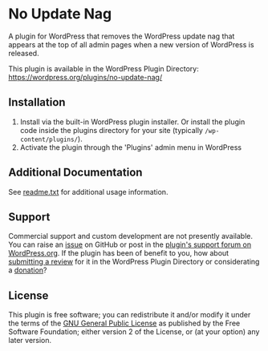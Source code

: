 # No Update Nag

A plugin for WordPress that removes the WordPress update nag that appears at the top of all admin pages when a new version of WordPress is released.

This plugin is available in the WordPress Plugin Directory: https://wordpress.org/plugins/no-update-nag/


## Installation

1. Install via the built-in WordPress plugin installer. Or install the plugin code inside the plugins directory for your site (typically `/wp-content/plugins/`).
2. Activate the plugin through the 'Plugins' admin menu in WordPress


## Additional Documentation

See [readme.txt](https://github.com/coffee2code/no-update-nag/blob/master/readme.txt) for additional usage information.


## Support

Commercial support and custom development are not presently available. You can raise an [issue](https://github.com/coffee2code/no-update-nag/issues) on GitHub or post in the [plugin's support forum on WordPress.org](https://wordpress.org/support/plugin/no-update-nag/). If the plugin has been of benefit to you, how about [submitting a review](https://wordpress.org/support/plugin/no-update-nag/reviews/) for it in the WordPress Plugin Directory or considerating a [donation](https://www.paypal.com/cgi-bin/webscr?cmd=_s-xclick&hosted_button_id=6ARCFJ9TX3522)?


## License

This plugin is free software; you can redistribute it and/or modify it under the terms of the [GNU General Public License](https://www.gnu.org/licenses/gpl-2.0.html) as published by the Free Software Foundation; either version 2 of the License, or (at your option) any later version.